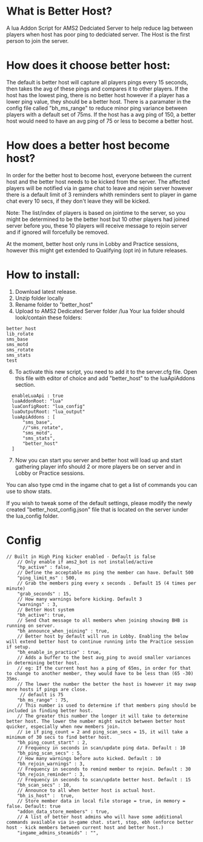 # What is Better Host?

A lua Addon Script for AMS2 Dedciated Server to help reduce lag between players when host has poor ping to dedciated server. The Host is the first person to join the server.

# How does it choose better host:

  The default is better host will capture all players pings every 15 seconds, then takes the avg of these pings and compares it to other players. 
  If the host has the lowest ping, there is no better host however if a player has a lower ping value, they should be a better host. 
  There is a paramater in the config file called "bh_ms_range" to reduce minor ping variance between players with a default set of 75ms. 
  If the host has a avg ping of 150, a better host would need to have an avg ping of 75 or less to become a better host.

# How does a better host become host?

  In order for the better host to become host, everyone between the current host and the better host needs to be kicked from the server. The affected players will be notified via in game chat to leave and rejoin server however there is a default limit of 3 reminders whith reminders sent to player in game chat every 10 secs, if they don't leave they will be kicked.
  
  
Note: The list/index of players is based on jointime to the server, so you might be determined to be the better host but 10 other players had joined server before you, these 10 players will receive message to rejoin server and if ignored will forcefully be removed.


At the moment, better host only runs in Lobby and Practice sessions, however this might get extended to Qualifying (opt in) in future releases.


# How to install:

1. Download latest release.
2. Unzip folder locally
3. Rename folder to "better_host"
4. Upload to AMS2 Dedicated Server folder /lua
  Your lua folder should look/contain these folders:
 ``` 
 better_host
 lib_rotate
 sms_base
 sms_motd
 sms_rotate
 sms_stats
 test
 
``` 

6. To activate this new script, you need to add it to the server.cfg file. Open this file with editor of choice and add "better_host" to the luaApiAddons section.

```
  enableLuaApi : true  
  luaAddonRoot: "lua"
  luaConfigRoot: "lua_config"
  luaOutputRoot: "lua_output"
  luaApiAddons : [  
      "sms_base",
      //"sms_rotate",
      "sms_motd",
      "sms_stats",
      "better_host"
  ]
```
7. Now you can start you server and better host will load up and start gathering player info should 2 or more players be on server and in Lobby or Practice sessions.

You can also type cmd in the ingame chat to get a list of commands you can use to show stats.

If you wish to tweak some of the default settings, please modify the newly created "better_host_config.json" file that is located on the server iunder the lua_config folder.

# Config

```
// Built in High Ping kicker enabled - Default is false
	// Only enable if ams2_bot is not installed/active
	"hp_active" : false,
	// Define the acceptable ms ping the member can have. Default 500
	"ping_limit_ms" : 500,
	// Grab the members ping every x seconds . Default 15 (4 times per minute)
	"grab_seconds" : 15,
	// How many warnings before kicking. Default 3
	"warnings" : 3,
	// Better Host system
	"bh_active": true,
	// Send Chat message to all members when joining showing BHB is running on server.
	"bh_announce_when_joining" : true,
	// Better host by default will run in Lobby. Enabling the below will extend better host to continue running into the Practice session if setup.
	"bh_enable_in_practice" : true,
	// Adds a buffer to the best avg_ping to avoid smaller variances in determining better host.
	// eg: If the current host has a ping of 65ms, in order for that to change to another member, they would have to be less than (65 -30) 35ms.
	// The lower the number the better the host is however it may swap more hosts if pings are close.
	 // default is 75
	"bh_ms_range" : 75,
	// This number is used to determine if that members ping should be included in finding better host.
	// The greater this number the longer it will take to determine better host. The lower the number might switch between better host quicker, especially when new members join.
	// ie if ping_count = 2 and ping_scan_secs = 15, it will take a minimum of 30 secs to find better host.
	"bh_ping_count_start" : 2,
	// Frequency in seconds in scan/update ping data. Default : 10
	"bh_ping_scan_secs" : 5, 
	// How many warnings before auto kicked. Default : 10
	"bh_rejoin_warnings" : 3,
	// Frequency in seconds to remind member to rejoin. Default : 30
	"bh_rejoin_reminder" : 3,
	// Frequency in seconds to scan/update better host. Default : 15
	"bh_scan_secs" : 10,
	// Announce to all when better host is actual host.
	"bh_is_host" :  true,
	// Store member data in local file storage = true, in memory = false. Default: true
	"addon_data_store_members" : true,
	// A list of better host admins who will have some additional commands available via in-game chat. start, stop, ebh (enforce better host - kick members between current host and better host.)
	"ingame_admins_steamids" : "",

```
